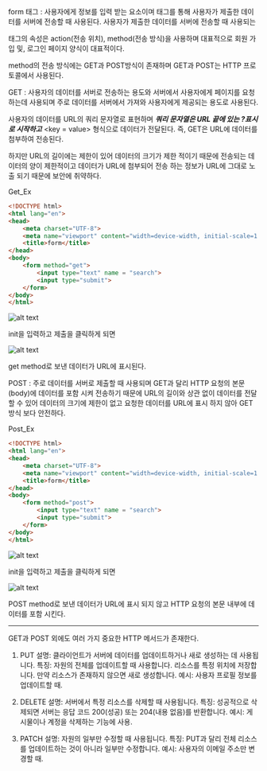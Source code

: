 form 태그 : 
사용자에게 정보를 입력 받는 요소이며 태그를 통해 사용자가 제출한 데이터를 서버에 전송할 때 사용된다. 
사용자가 제출한 데이터를 서버에 전송할 때 사용되는 <form>태그의 속성은 action(전송 위치), method(전송 방식)을 사용하며 대표적으로 회원 가입 및, 로그인 페이지 양식이 대표적이다. 

method의 전송 방식에는 GET과 POST방식이 존재하며 GET과 POST는 HTTP 프로토콜에서 사용된다.

GET : 
사용자의 데이터를 서버로 전송하는 용도와 서버에서 사용자에게 페이지를 요청하는데 사용되며 주로 데이터를 서버에서 가져와 사용자에게 제공되는 용도로 사용된다. 

사용자의 데이터를 URL의 쿼리 문자열로 표현하며 ***쿼리 문자열은 URL 끝에 있는 ?표시로 시작하고*** <key = value> 형식으로 데이터가 전달된다. 즉, GET은 URL에 데이터를 첨부하여 전송된다.

하지만 URL의 길이에는 제한이 있어 데이터의 크기가 제한 적이기 때문에 전송되는 데이터의 양이 제한적이고 데이터가 URL에 첨부되어 전송 하는 정보가 URL에 그대로 노출 되기 때문에 보안에 취약하다.

Get_Ex

```html
<!DOCTYPE html>
<html lang="en">
<head>
    <meta charset="UTF-8">
    <meta name="viewport" content="width=device-width, initial-scale=1.0">
    <title>form</title>
</head>
<body>
    <form method="get">
        <input type="text" name = "search">
        <input type="submit">
    </form>
</body>
</html>
```
![alt text](./img.form.img.init.png)

init을 입력하고 제출을 클릭하게 되면 

![alt text](./img.form.img.init_Result.png)

get method로 보낸 데이터가 URL에 표시된다.

POST : 
주로 데이터를 서버로 제출할 때 사용되며 GET과 달리 HTTP 요청의 본문(body)에 데이터를 포함 시켜 전송하기 때문에
URL의 길이와 상관 없이 데이터를 전달할 수 있어 데이터의 크기에 제한이 없고 요청한 데이터를 URL에 표시 하지 않아
GET 방식 보다 안전하다.

Post_Ex

```html
<!DOCTYPE html>
<html lang="en">
<head>
    <meta charset="UTF-8">
    <meta name="viewport" content="width=device-width, initial-scale=1.0">
    <title>form</title>
</head>
<body>
    <form method="post">
        <input type="text" name = "search">
        <input type="submit">
    </form>
</body>
</html>
```

![alt text](./img.form.img.init_post.png)

init을 입력하고 제출을 클릭하게 되면

![alt text](./img.form.img.init_post_result.png)

POST method로 보낸 데이터가 URL에 표시 되지 않고 HTTP 요청의 본문 내부에 데이터를 포함 시킨다.

___
GET과 POST 외에도 여러 가지 중요한 HTTP 메서드가 존재한다.

1. PUT
설명: 클라이언트가 서버에 데이터를 업데이트하거나 새로 생성하는 데 사용됩니다.
특징:
자원의 전체를 업데이트할 때 사용합니다.
리소스를 특정 위치에 저장합니다. 만약 리소스가 존재하지 않으면 새로 생성합니다.
예시: 사용자 프로필 정보를 업데이트할 때.

2. DELETE
설명: 서버에서 특정 리소스를 삭제할 때 사용됩니다.
특징: 성공적으로 삭제되면 서버는 응답 코드 200(성공) 또는 204(내용 없음)를 반환합니다.
예시: 게시물이나 계정을 삭제하는 기능에 사용.

3. PATCH
설명: 자원의 일부만 수정할 때 사용됩니다.
특징: PUT과 달리 전체 리소스를 업데이트하는 것이 아니라 일부만 수정합니다.
예시: 사용자의 이메일 주소만 변경할 때.
